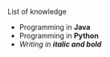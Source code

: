 List of knowledge
* Programming in **Java**
* Programming in **Python**
* *Writing in **italic and bold***
